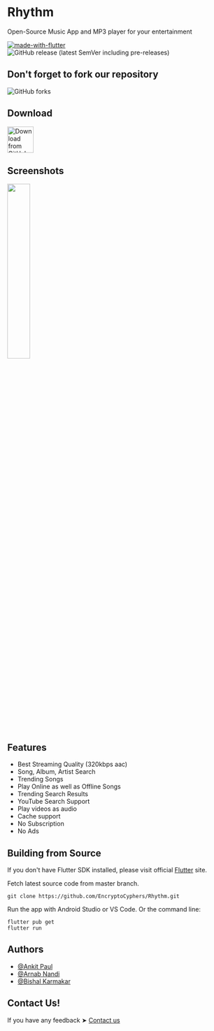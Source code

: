 
# Rhythm 

Open-Source Music App and MP3 player for your entertainment


[![made-with-flutter](https://img.shields.io/badge/Made%20with-Flutter-1f425f.svg)](https://flutter.dev/)
![GitHub release (latest SemVer including pre-releases)](https://img.shields.io/github/v/release/EncryptoCyphers/Rhythm?include_prereleases)

## Don't forget to fork our repository

![GitHub forks](https://img.shields.io/github/forks/EncryptoCyphers/Rhythm?style=plastic)
## Download

[<img src="https://img.shields.io/badge/GitHub-181717?logo=github&logoColor=white"
     alt="Download from GitHub"
     height="60">](https://github.com/EncryptoCyphers/Rhythm/releases)
    
## Screenshots
<img src="https://github.com/EncryptoCyphers/Rhythm/blob/master/screenshots/Screenshot_1671288545.png?raw=true" width="32%">

## Features

- Best Streaming Quality (320kbps aac)
- Song, Album, Artist Search
- Trending Songs
- Play Online as well as Offline Songs
- Trending Search Results
- YouTube Search Support
- Play videos as audio
- Cache support
- No Subscription
- No Ads


## Building from Source

If you don't have Flutter SDK installed, please visit official [Flutter](https://flutter.dev/) site.

Fetch latest source code from master branch.

```
git clone https://github.com/EncryptoCyphers/Rhythm.git
```

Run the app with Android Studio or VS Code. Or the command line:

```
flutter pub get
flutter run
```


## Authors

- [@Ankit Paul](https://github.com/Ankit-AP-Paul)
- [@Arnab Nandi](https://github.com/arnab7070)
- [@Bishal Karmakar](https://github.com/BishalK007)


## Contact Us!

If you have any feedback ➤ [Contact us](https://forms.gle/5RbJEDzrVn5HWEZKA)


